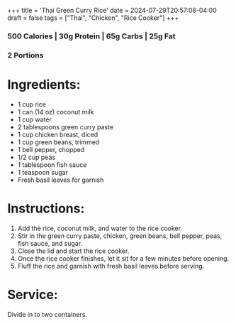 +++
title = 'Thai Green Curry Rice'
date = 2024-07-29T20:57:08-04:00
draft = false
tags = ["Thai", "Chicken", "Rice Cooker"]
+++

### 500 Calories | 30g Protein | 65g Carbs | 25g Fat
### 2 Portions

# Ingredients:

- 1 cup rice
- 1 can (14 oz) coconut milk
- 1 cup water
- 2 tablespoons green curry paste
- 1 cup chicken breast, diced
- 1 cup green beans, trimmed
- 1 bell pepper, chopped
- 1/2 cup peas
- 1 tablespoon fish sauce
- 1 teaspoon sugar
- Fresh basil leaves for garnish

# Instructions:

1. Add the rice, coconut milk, and water to the rice cooker.
2. Stir in the green curry paste, chicken, green beans, bell pepper, peas, fish sauce, and sugar.
3. Close the lid and start the rice cooker.
4. Once the rice cooker finishes, let it sit for a few minutes before opening.
5. Fluff the rice and garnish with fresh basil leaves before serving.

# Service:

Divide in to two containers.
